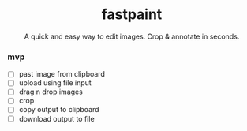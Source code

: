<h1 align="center">fastpaint</h1>

<p align="center">A quick and easy way to edit images. Crop & annotate in seconds.</p>

### mvp

- [ ] past image from clipboard
- [ ] upload using file input
- [ ] drag n drop images
- [ ] crop
- [ ] copy output to clipboard
- [ ] download output to file
